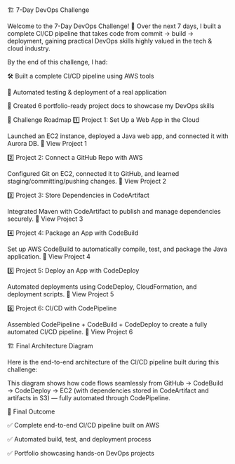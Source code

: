 🏗️ 7-Day DevOps Challenge

Welcome to the 7-Day DevOps Challenge! 🚀
Over the next 7 days, I built a complete CI/CD pipeline that takes code from commit → build → deployment, gaining practical DevOps skills highly valued in the tech & cloud industry.

By the end of this challenge, I had:

🛠️ Built a complete CI/CD pipeline using AWS tools

🤖 Automated testing & deployment of a real application

📄 Created 6 portfolio-ready project docs to showcase my DevOps skills

📌 Challenge Roadmap
1️⃣ Project 1: Set Up a Web App in the Cloud

Launched an EC2 instance, deployed a Java web app, and connected it with Aurora DB.
📄 View Project 1

2️⃣ Project 2: Connect a GitHub Repo with AWS

Configured Git on EC2, connected it to GitHub, and learned staging/committing/pushing changes.
📄 View Project 2

3️⃣ Project 3: Store Dependencies in CodeArtifact

Integrated Maven with CodeArtifact to publish and manage dependencies securely.
📄 View Project 3

4️⃣ Project 4: Package an App with CodeBuild

Set up AWS CodeBuild to automatically compile, test, and package the Java application.
📄 View Project 4

5️⃣ Project 5: Deploy an App with CodeDeploy

Automated deployments using CodeDeploy, CloudFormation, and deployment scripts.
📄 View Project 5

6️⃣ Project 6: CI/CD with CodePipeline

Assembled CodePipeline + CodeBuild + CodeDeploy to create a fully automated CI/CD pipeline.
📄 View Project 6


🏗️ Final Architecture Diagram

Here is the end-to-end architecture of the CI/CD pipeline built during this challenge:

This diagram shows how code flows seamlessly from GitHub → CodeBuild → CodeDeploy → EC2 (with dependencies stored in CodeArtifact and artifacts in S3) — fully automated through CodePipeline.


🎯 Final Outcome

✅ Complete end-to-end CI/CD pipeline built on AWS

✅ Automated build, test, and deployment process

✅ Portfolio showcasing hands-on DevOps projects
